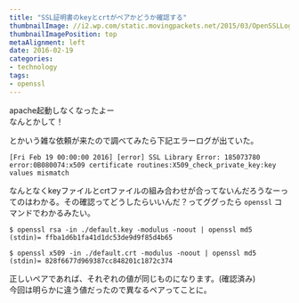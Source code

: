 ```yaml
---
title: "SSL証明書のkeyとcrtがペアかどうか確認する"
thumbnailImage: //i2.wp.com/static.movingpackets.net/2015/03/OpenSSLLogo.png
thumbnailImagePosition: top
metaAlignment: left
date: 2016-02-19
categories:
- technology
tags:
- openssl
---
```


apache起動しなくなったよー  
なんとかして！  
  
とかいう雑な依頼が来たので調べてみたら下記エラーログが出ていた。

```
[Fri Feb 19 00:00:00 2016] [error] SSL Library Error: 185073780 error:0B080074:x509 certificate routines:X509_check_private_key:key values mismatch
```
<!--more-->

なんとなくkeyファイルとcrtファイルの組み合わせが合ってないんだろうなーってのはわかる。その確認ってどうしたらいいんだ？ってググったら `openssl` コマンドでわかるみたい。  

```
$ openssl rsa -in ./default.key -modulus -noout | openssl md5
(stdin)= ffba1d6b1fa41d1dc53de9d9f85d4b65

$ openssl x509 -in ./default.crt -modulus -noout | openssl md5
(stdin)= 828f6677d969387cc848201c1872c374
```

正しいペアであれば、それぞれの値が同じものになります。(確認済み)  
今回は明らかに違う値だったので異なるペアってことに。
